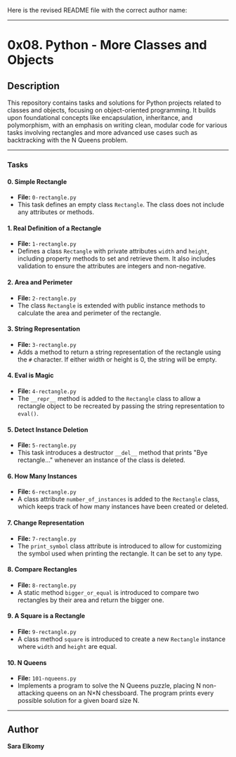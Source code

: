 Here is the revised README file with the correct author name:

---

# 0x08. Python - More Classes and Objects

## Description
This repository contains tasks and solutions for Python projects related to classes and objects, focusing on object-oriented programming. It builds upon foundational concepts like encapsulation, inheritance, and polymorphism, with an emphasis on writing clean, modular code for various tasks involving rectangles and more advanced use cases such as backtracking with the N Queens problem.

---

### Tasks

#### 0. **Simple Rectangle**
- **File:** `0-rectangle.py`
- This task defines an empty class `Rectangle`. The class does not include any attributes or methods.

#### 1. **Real Definition of a Rectangle**
- **File:** `1-rectangle.py`
- Defines a class `Rectangle` with private attributes `width` and `height`, including property methods to set and retrieve them. It also includes validation to ensure the attributes are integers and non-negative.

#### 2. **Area and Perimeter**
- **File:** `2-rectangle.py`
- The class `Rectangle` is extended with public instance methods to calculate the area and perimeter of the rectangle.

#### 3. **String Representation**
- **File:** `3-rectangle.py`
- Adds a method to return a string representation of the rectangle using the `#` character. If either width or height is 0, the string will be empty.

#### 4. **Eval is Magic**
- **File:** `4-rectangle.py`
- The `__repr__` method is added to the `Rectangle` class to allow a rectangle object to be recreated by passing the string representation to `eval()`.

#### 5. **Detect Instance Deletion**
- **File:** `5-rectangle.py`
- This task introduces a destructor `__del__` method that prints "Bye rectangle..." whenever an instance of the class is deleted.

#### 6. **How Many Instances**
- **File:** `6-rectangle.py`
- A class attribute `number_of_instances` is added to the `Rectangle` class, which keeps track of how many instances have been created or deleted.

#### 7. **Change Representation**
- **File:** `7-rectangle.py`
- The `print_symbol` class attribute is introduced to allow for customizing the symbol used when printing the rectangle. It can be set to any type.

#### 8. **Compare Rectangles**
- **File:** `8-rectangle.py`
- A static method `bigger_or_equal` is introduced to compare two rectangles by their area and return the bigger one.

#### 9. **A Square is a Rectangle**
- **File:** `9-rectangle.py`
- A class method `square` is introduced to create a new `Rectangle` instance where `width` and `height` are equal.

#### 10. **N Queens**
- **File:** `101-nqueens.py`
- Implements a program to solve the N Queens puzzle, placing N non-attacking queens on an N×N chessboard. The program prints every possible solution for a given board size N.

---

## Author
**Sara Elkomy**
